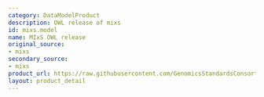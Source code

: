 ```yaml
---
category: DataModelProduct
description: OWL release of mixs
id: mixs.model
name: MIxS OWL release
original_source:
- mixs
secondary_source:
- mixs
product_url: https://raw.githubusercontent.com/GenomicsStandardsConsortium/mixs/refs/heads/main/project/owl/mixs.owl.ttl
layout: product_detail
---
```

